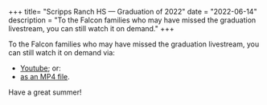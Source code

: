 +++
title= "Scripps Ranch HS — Graduation of 2022"
date = "2022-06-14"
description = "To the Falcon families who may have missed the graduation livestream, you can still watch it on demand."
+++

To the Falcon families who may have missed the graduation livestream, you can still watch it on demand via:
- [Youtube](https://youtube.com/watch?v=YcI2NFn_Bp8&ref=doamatto); or:
- [as an MP4 file](https://mega.nz/file/6M4iXJDJ#lyNnEejoms0M7J-LAI5ebl507UityWlj9hw8J7hJ7c0).

Have a great summer!